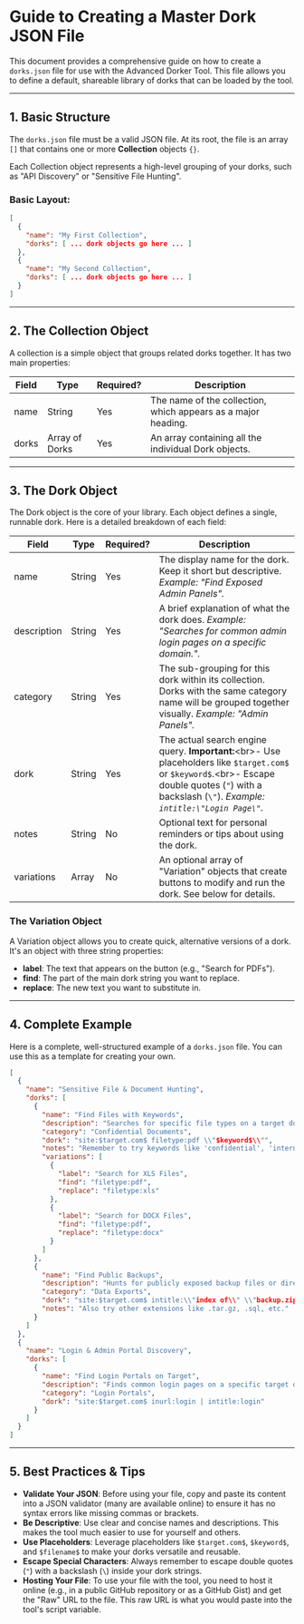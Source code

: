 
# Guide to Creating a Master Dork JSON File

This document provides a comprehensive guide on how to create a `dorks.json` file for use with the Advanced Dorker Tool. This file allows you to define a default, shareable library of dorks that can be loaded by the tool.

---

## 1. Basic Structure

The `dorks.json` file must be a valid JSON file. At its root, the file is an array `[]` that contains one or more **Collection** objects `{}`.

Each Collection object represents a high-level grouping of your dorks, such as "API Discovery" or "Sensitive File Hunting".

### Basic Layout:
```json
[
  {
    "name": "My First Collection",
    "dorks": [ ... dork objects go here ... ]
  },
  {
    "name": "My Second Collection",
    "dorks": [ ... dork objects go here ... ]
  }
]
````

-----

## 2\. The Collection Object

A collection is a simple object that groups related dorks together. It has two main properties:

| Field | Type            | Required? | Description                                                      |
|-------|-----------------|-----------|------------------------------------------------------------------|
| name  | String          | Yes       | The name of the collection, which appears as a major heading.    |
| dorks | Array of Dorks  | Yes       | An array containing all the individual Dork objects.             |

-----

## 3\. The Dork Object

The Dork object is the core of your library. Each object defines a single, runnable dork. Here is a detailed breakdown of each field:

| Field       | Type   | Required? | Description                                                                                                                                                             |
|-------------|--------|-----------|-------------------------------------------------------------------------------------------------------------------------------------------------------------------------|
| name        | String | Yes       | The display name for the dork. Keep it short but descriptive. *Example: "Find Exposed Admin Panels".* |
| description | String | Yes       | A brief explanation of what the dork does. *Example: "Searches for common admin login pages on a specific domain.".* |
| category    | String | Yes       | The sub-grouping for this dork within its collection. Dorks with the same category name will be grouped together visually. *Example: "Admin Panels".* |
| dork        | String | Yes       | The actual search engine query. **Important:**\<br\>- Use placeholders like `$target.com$` or `$keyword$`.\<br\>- Escape double quotes (`"`) with a backslash (`\"`). *Example: `intitle:\"Login Page\"`.* |
| notes       | String | No        | Optional text for personal reminders or tips about using the dork.                                                                                                      |
| variations  | Array  | No        | An optional array of "Variation" objects that create buttons to modify and run the dork. See below for details.                                                             |

### The Variation Object

A Variation object allows you to create quick, alternative versions of a dork. It's an object with three string properties:

  * **label**: The text that appears on the button (e.g., "Search for PDFs").
  * **find**: The part of the main dork string you want to replace.
  * **replace**: The new text you want to substitute in.

-----

## 4\. Complete Example

Here is a complete, well-structured example of a `dorks.json` file. You can use this as a template for creating your own.

```json
[
  {
    "name": "Sensitive File & Document Hunting",
    "dorks": [
      {
        "name": "Find Files with Keywords",
        "description": "Searches for specific file types on a target domain containing a keyword.",
        "category": "Confidential Documents",
        "dork": "site:$target.com$ filetype:pdf \\"$keyword$\\"",
        "notes": "Remember to try keywords like 'confidential', 'internal', or 'private'.",
        "variations": [
          {
            "label": "Search for XLS Files",
            "find": "filetype:pdf",
            "replace": "filetype:xls"
          },
          {
            "label": "Search for DOCX Files",
            "find": "filetype:pdf",
            "replace": "filetype:docx"
          }
        ]
      },
      {
        "name": "Find Public Backups",
        "description": "Hunts for publicly exposed backup files or directories.",
        "category": "Data Exports",
        "dork": "site:$target.com$ intitle:\\"index of\\" \\"backup.zip\\"",
        "notes": "Also try other extensions like .tar.gz, .sql, etc."
      }
    ]
  },
  {
    "name": "Login & Admin Portal Discovery",
    "dorks": [
      {
        "name": "Find Login Portals on Target",
        "description": "Finds common login pages on a specific target domain.",
        "category": "Login Portals",
        "dork": "site:$target.com$ inurl:login | intitle:login"
      }
    ]
  }
]
```

-----

## 5\. Best Practices & Tips

  * **Validate Your JSON**: Before using your file, copy and paste its content into a JSON validator (many are available online) to ensure it has no syntax errors like missing commas or brackets.
  * **Be Descriptive**: Use clear and concise names and descriptions. This makes the tool much easier to use for yourself and others.
  * **Use Placeholders**: Leverage placeholders like `$target.com$`, `$keyword$`, and `$filename$` to make your dorks versatile and reusable.
  * **Escape Special Characters**: Always remember to escape double quotes (`"`) with a backslash (`\`) inside your dork strings.
  * **Hosting Your File**: To use your file with the tool, you need to host it online (e.g., in a public GitHub repository or as a GitHub Gist) and get the "Raw" URL to the file. This raw URL is what you would paste into the tool's script variable.

<!-- end list -->

```
```
